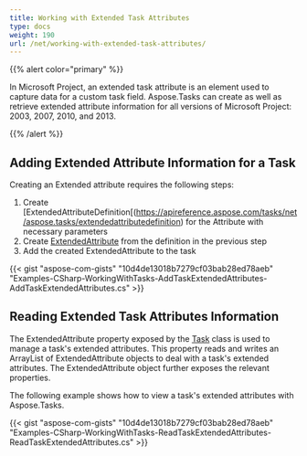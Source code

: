 ```yaml
---
title: Working with Extended Task Attributes
type: docs
weight: 190
url: /net/working-with-extended-task-attributes/
---
```


{{% alert color="primary" %}} 

In Microsoft Project, an extended task attribute is an element used to capture data for a custom task field. Aspose.Tasks can create as well as retrieve extended attribute information for all versions of Microsoft Project: 2003, 2007, 2010, and 2013.

{{% /alert %}} 
## **Adding Extended Attribute Information for a Task**
Creating an Extended attribute requires the following steps:

1. Create [ExtendedAttributeDefinition[(https://apireference.aspose.com/tasks/net/aspose.tasks/extendedattributedefinition) for the Attribute with necessary parameters
2. Create [ExtendedAttribute](https://apireference.aspose.com/tasks/net/aspose.tasks/extendedattribute) from the definition in the previous step
3. Add the created ExtendedAttribute to the task

{{< gist "aspose-com-gists" "10d4de13018b7279cf03bab28ed78aeb" "Examples-CSharp-WorkingWithTasks-AddTaskExtendedAttributes-AddTaskExtendedAttributes.cs" >}}


## **Reading Extended Task Attributes Information**
The ExtendedAttribute property exposed by the [Task](https://apireference.aspose.com/tasks/net/aspose.tasks/task) class is used to manage a task's extended attributes. This property reads and writes an ArrayList of ExtendedAttribute objects to deal with a task's extended attributes. The ExtendedAttribute object further exposes the relevant properties.

The following example shows how to view a task's extended attributes with Aspose.Tasks.

{{< gist "aspose-com-gists" "10d4de13018b7279cf03bab28ed78aeb" "Examples-CSharp-WorkingWithTasks-ReadTaskExtendedAttributes-ReadTaskExtendedAttributes.cs" >}}

